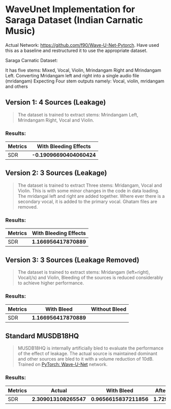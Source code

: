 # WaveUnet Implementation for Saraga Dataset (Indian Carnatic Music)

Actual Network: https://github.com/f90/Wave-U-Net-Pytorch. Have used this as a baseline and restructured it to use the appropriate dataset.

Saraga Carnatic Dataset:

It has five stems: Mixed, Vocal, Violin, Mrindangam Right and Mrindangam Left.
Converting Mridangam left and right into a single audio file (mridangam)
Expecting Four stem outputs namely: Vocal, violin, mridangam and others


## Version 1: 4 Sources (Leakage)

> The dataset is trained to extract stems: Mrindangam Left, Mrindangam Right, Vocal and Violin.

### Results:

| Metrics | With Bleeding Effects | 
|------|-----|
|SDR| __-0.19096690404060424__|


## Version 2: 3 Sources (Leakage)

> The dataset is trained to extract Three stems: Mridangam, Vocal and Violin. This is with some minor changes in the code in data loading. The mridangal left and right are added together. Where ever there is a secondary vocal, it is added to the primary vocal. Ghatam files are removed.

### Results:

| Metrics | With Bleeding Effects | 
|------|-----|
|SDR| __1.166956417870889__ |


## Version 3: 3 Sources (Leakage Removed)

> The dataset is trained to extract stems: Mridangam (left+right), Vocal(/s) and Violin, Bleeding of the sources is reduced considerably to achieve higher performance.

### Results:


| Metrics | With Bleed | Without Bleed | 
|------|-----|-----|
|SDR| __1.166956417870889__ | |


## Standard MUSDB18HQ

> MUSDB18HQ is internally artificially bled to evaluate the performance of the effect of leakage. The actual source is maintained dominant and other sources are bled to it with a volume reduction of 10dB. Trained on [PyTorch: Wave-U-Net](https://github.com/f90/Wave-U-Net-Pytorch) network.

### Results:


| Metrics | Actual | With Bleed | After Bleed Removal | 
|------|-----|-----|-----|
|SDR| __2.309013108265547__ | __0.9656615837211856__ | __1.729928257040701__ |






